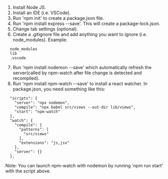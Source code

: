1. Install Node JS.
2. Install an IDE (i.e. VSCode).
3. Run 'npm init' to create a package.json file.
4. Run 'npm install express --save'.  This will create a package-lock.json.
5. Change tab settings (optional).
6. Create a .gitignore file and add anything you want to ignore (i.e. node_modules).  Example:
  ```
    node_modules
    lib
    .vscode
  ```
7. Run 'npm install nodemon --save' which automatically refresh the server(called by npm-watch after file change is detected and recompiled).
8. Run 'npm install npm-watch --save' to install a react watcher.  In package.json, you need something like this:
  ```
    "scripts": {
      "server": "npx nodemon",
      "compile": "npx babel src/views --out-dir lib/views",
      "start": "npm-watch"
    },
    "watch": {
      "compile": {
        "patterns": [
          "src/views"
        ],
        "extensions": "js,jsx"
      },
      "server": {}
    },
  ```
  Note: You can launch npm-watch with nodemon by running 'npm run start' with the script above.
